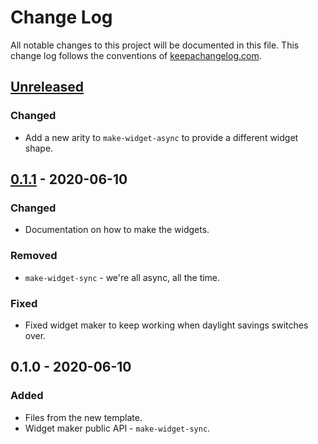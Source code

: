 # Change Log
All notable changes to this project will be documented in this file. This change log follows the conventions of [keepachangelog.com](http://keepachangelog.com/).

## [Unreleased]
### Changed
- Add a new arity to `make-widget-async` to provide a different widget shape.

## [0.1.1] - 2020-06-10
### Changed
- Documentation on how to make the widgets.

### Removed
- `make-widget-sync` - we're all async, all the time.

### Fixed
- Fixed widget maker to keep working when daylight savings switches over.

## 0.1.0 - 2020-06-10
### Added
- Files from the new template.
- Widget maker public API - `make-widget-sync`.

[Unreleased]: https://github.com/your-name/stock/compare/0.1.1...HEAD
[0.1.1]: https://github.com/your-name/stock/compare/0.1.0...0.1.1
